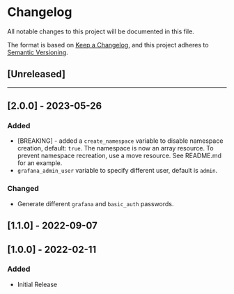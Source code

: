 # Changelog

All notable changes to this project will be documented in this file.

The format is based on [Keep a Changelog](https://keepachangelog.com/en/1.0.0/),
and this project adheres to [Semantic Versioning](https://semver.org/spec/v2.0.0.html).

## [Unreleased]

---

## [2.0.0] - 2023-05-26

### Added

- [BREAKING] - added a `create_namespace` variable to disable namespace creation, default: `true`. The namespace is now an array resource. To prevent namespace recreation, use a move resource. See README.md for an example.
- `grafana_admin_user` variable to specify different user, default is `admin`.

### Changed

- Generate different `grafana` and `basic_auth` passwords.

## [1.1.0] - 2022-09-07


## [1.0.0] - 2022-02-11

### Added

- Initial Release
